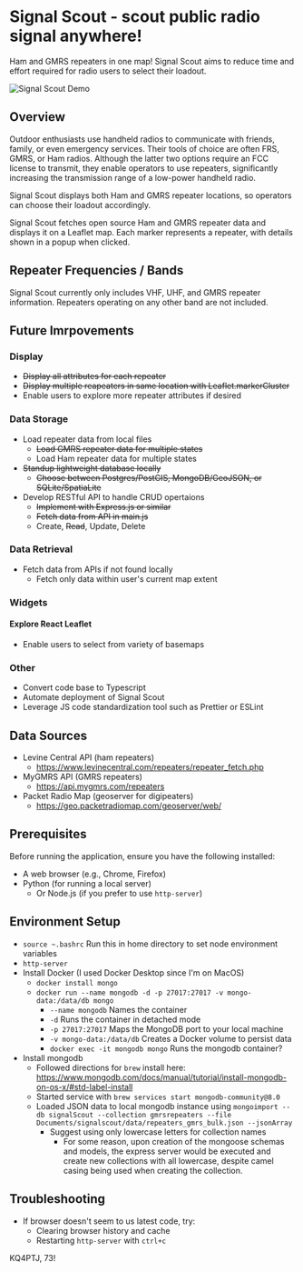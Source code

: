 # Signal Scout - scout public radio signal anywhere!

Ham and GMRS repeaters in one map! Signal Scout aims to reduce time and effort required for radio users to select their loadout.

![Signal Scout Demo](./signal_scout_demo.gif)

## Overview

Outdoor enthusiasts use handheld radios to communicate with friends, family, or even emergency services. Their tools of choice are often FRS, GMRS, or Ham radios. Although the latter two options require an FCC license to transmit, they enable operators to use repeaters, significantly increasing the transmission range of a low-power handheld radio.

Signal Scout displays both Ham and GMRS repeater locations, so operators can choose their loadout accordingly.

Signal Scout fetches open source Ham and GMRS repeater data and displays it on a Leaflet map. Each marker represents a repeater, with details shown in a popup when clicked.

## Repeater Frequencies / Bands
Signal Scout currently only includes VHF, UHF, and GMRS repeater information. Repeaters operating on any other band are not included.

## Future Imrpovements
### Display
- ~~Display all attributes for each repeater~~
- ~~Display multiple reapeaters in same location with Leaflet.markerCluster~~
- Enable users to explore more repeater attributes if desired
### Data Storage
- Load repeater data from local files 
  - ~~Load GMRS repeater data for multiple states~~
  - Load Ham repeater data for multiple states
- ~~Standup lightweight database locally~~
  - ~~Choose between Postgres/PostGIS, MongoDB/GeoJSON, or SQLite/SpatiaLite~~
- Develop RESTful API to handle CRUD opertaions
  - ~~Implement with Express.js or similar~~
  - ~~Fetch data from API in main.js~~
  - Create, ~~Read~~, Update, Delete
### Data Retrieval
- Fetch data from APIs if not found locally
  - Fetch only data within user's current map extent
### Widgets
#### Explore React Leaflet
- Enable users to select from variety of basemaps
### Other
- Convert code base to Typescript
- Automate deployment of Signal Scout
- Leverage JS code standardization tool such as Prettier or ESLint

## Data Sources
- Levine Central API (ham repeaters)
  - https://www.levinecentral.com/repeaters/repeater_fetch.php
- MyGMRS API (GMRS repeaters)
  - https://api.mygmrs.com/repeaters
- Packet Radio Map (geoserver for digipeaters)
  - https://geo.packetradiomap.com/geoserver/web/

## Prerequisites
Before running the application, ensure you have the following installed:
- A web browser (e.g., Chrome, Firefox)
- Python (for running a local server)
  - Or Node.js (if you prefer to use `http-server`)

## Environment Setup
- `source ~.bashrc` Run this in home directory to set node environment variables
- `http-server`
- Install Docker (I used Docker Desktop since I'm on MacOS)
  - `docker install mongo`
  - `docker run --name mongodb -d -p 27017:27017 -v mongo-data:/data/db mongo`
    - `--name mongodb` Names the container
    - `-d` Runs the container in detached mode
    - `-p 27017:27017` Maps the MongoDB port to your local machine
    - `-v mongo-data:/data/db` Creates a Docker volume to persist data
    - `docker exec -it mongodb mongo` Runs the mongodb container?
- Install mongodb
  - Followed directions for `brew` install here: https://www.mongodb.com/docs/manual/tutorial/install-mongodb-on-os-x/#std-label-install
  - Started service with `brew services start mongodb-community@8.0`
  - Loaded JSON data to local mongodb instance using `mongoimport --db signalScout --collection gmrsrepeaters --file Documents/signalscout/data/repeaters_gmrs_bulk.json --jsonArray`
    - Suggest using only lowercase letters for collection names
      - For some reason, upon creation of the mongoose schemas and models, the express server would be executed and create new collections with all lowercase, despite camel casing being used when creating the collection.

## Troubleshooting
- If browser doesn't seem to us latest code, try:
  - Clearing browser history and cache
  - Restarting `http-server` with `ctrl+c`

KQ4PTJ, 73!